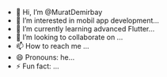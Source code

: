 - 👋 Hi, I’m @MuratDemirbay
- 👀 I’m interested in mobil app development...
- 🌱 I’m currently learning advanced Flutter...
- 💞️ I’m looking to collaborate on ...
- 📫 How to reach me ...
- 😄 Pronouns: he...
- ⚡ Fun fact: ...

<!---
MuratDemirbay/MuratDemirbay is a ✨ special ✨ repository because its `README.md` (this file) appears on your GitHub profile.
You can click the Preview link to take a look at your changes.
--->
